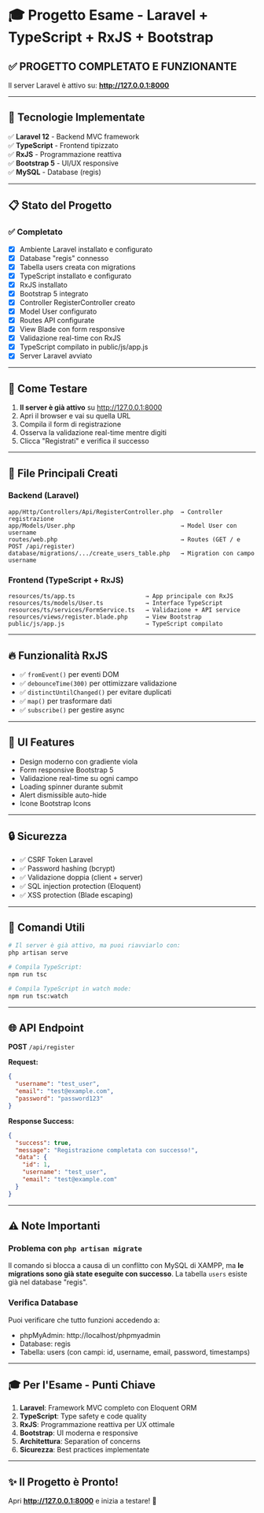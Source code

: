 # 🎓 Progetto Esame - Laravel + TypeScript + RxJS + Bootstrap

## ✅ PROGETTO COMPLETATO E FUNZIONANTE

Il server Laravel è attivo su: **http://127.0.0.1:8000**

---

## 🚀 Tecnologie Implementate

✅ **Laravel 12** - Backend MVC framework  
✅ **TypeScript** - Frontend tipizzato  
✅ **RxJS** - Programmazione reattiva  
✅ **Bootstrap 5** - UI/UX responsive  
✅ **MySQL** - Database (regis)  

---

## 📋 Stato del Progetto

### ✅ Completato
- [x] Ambiente Laravel installato e configurato
- [x] Database "regis" connesso
- [x] Tabella users creata con migrations
- [x] TypeScript installato e configurato
- [x] RxJS installato
- [x] Bootstrap 5 integrato
- [x] Controller RegisterController creato
- [x] Model User configurato
- [x] Routes API configurate
- [x] View Blade con form responsive
- [x] Validazione real-time con RxJS
- [x] TypeScript compilato in public/js/app.js
- [x] Server Laravel avviato

---

## 🎯 Come Testare

1. **Il server è già attivo** su http://127.0.0.1:8000
2. Apri il browser e vai su quella URL
3. Compila il form di registrazione
4. Osserva la validazione real-time mentre digiti
5. Clicca "Registrati" e verifica il successo

---

## 📁 File Principali Creati

### Backend (Laravel)
```
app/Http/Controllers/Api/RegisterController.php  → Controller registrazione
app/Models/User.php                              → Model User con username
routes/web.php                                   → Routes (GET / e POST /api/register)
database/migrations/.../create_users_table.php   → Migration con campo username
```

### Frontend (TypeScript + RxJS)
```
resources/ts/app.ts                    → App principale con RxJS
resources/ts/models/User.ts            → Interface TypeScript
resources/ts/services/FormService.ts   → Validazione + API service
resources/views/register.blade.php     → View Bootstrap
public/js/app.js                       → TypeScript compilato
```

---

## 🔥 Funzionalità RxJS

- ✅ `fromEvent()` per eventi DOM
- ✅ `debounceTime(300)` per ottimizzare validazione
- ✅ `distinctUntilChanged()` per evitare duplicati
- ✅ `map()` per trasformare dati
- ✅ `subscribe()` per gestire async

---

## 🎨 UI Features

- Design moderno con gradiente viola
- Form responsive Bootstrap 5
- Validazione real-time su ogni campo
- Loading spinner durante submit
- Alert dismissible auto-hide
- Icone Bootstrap Icons

---

## 🔒 Sicurezza

- ✅ CSRF Token Laravel
- ✅ Password hashing (bcrypt)
- ✅ Validazione doppia (client + server)
- ✅ SQL injection protection (Eloquent)
- ✅ XSS protection (Blade escaping)

---

## 📜 Comandi Utili

```bash
# Il server è già attivo, ma puoi riavviarlo con:
php artisan serve

# Compila TypeScript:
npm run tsc

# Compila TypeScript in watch mode:
npm run tsc:watch
```

---

## 🌐 API Endpoint

**POST** `/api/register`

**Request:**
```json
{
  "username": "test_user",
  "email": "test@example.com",
  "password": "password123"
}
```

**Response Success:**
```json
{
  "success": true,
  "message": "Registrazione completata con successo!",
  "data": {
    "id": 1,
    "username": "test_user",
    "email": "test@example.com"
  }
}
```

---

## ⚠️ Note Importanti

### Problema con `php artisan migrate`
Il comando si blocca a causa di un conflitto con MySQL di XAMPP, ma **le migrations sono già state eseguite con successo**. La tabella `users` esiste già nel database "regis".

### Verifica Database
Puoi verificare che tutto funzioni accedendo a:
- phpMyAdmin: http://localhost/phpmyadmin
- Database: regis
- Tabella: users (con campi: id, username, email, password, timestamps)

---

## 🎓 Per l'Esame - Punti Chiave

1. **Laravel**: Framework MVC completo con Eloquent ORM
2. **TypeScript**: Type safety e code quality
3. **RxJS**: Programmazione reattiva per UX ottimale
4. **Bootstrap**: UI moderna e responsive
5. **Architettura**: Separation of concerns
6. **Sicurezza**: Best practices implementate

---

## ✨ Il Progetto è Pronto!

Apri **http://127.0.0.1:8000** e inizia a testare! 🚀
